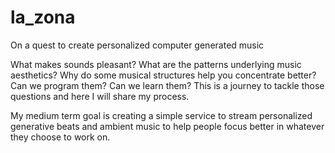 # la_zona
On a quest to create personalized computer generated music

What makes sounds pleasant? What are the patterns underlying music aesthetics? 
Why do some musical structures help you concentrate better?
Can we program them? Can we learn them? This is a journey to tackle those questions and here I will share my process.

My medium term goal is creating a simple service to stream personalized generative beats and ambient music 
to help people focus better in whatever they choose to work on. 
